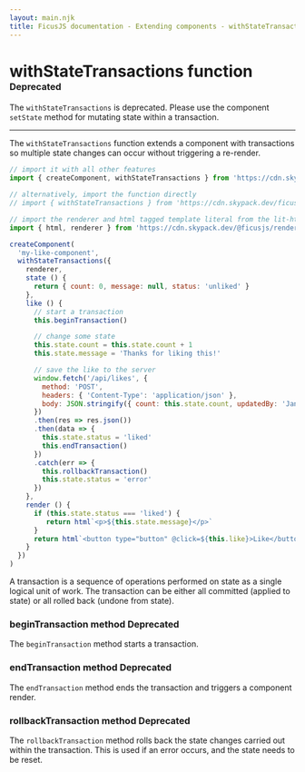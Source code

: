 ```yaml
---
layout: main.njk
title: FicusJS documentation - Extending components - withStateTransactions function
---
```

# withStateTransactions function <span class="fd-deprecated" style="font-size: 1rem">Deprecated</span>

The `withStateTransactions` is deprecated. Please use the component `setState` method for mutating state within a transaction.

---

The `withStateTransactions` function extends a component with transactions so multiple state changes can occur without triggering a re-render.

```js
// import it with all other features
import { createComponent, withStateTransactions } from 'https://cdn.skypack.dev/ficusjs@3'

// alternatively, import the function directly
// import { withStateTransactions } from 'https://cdn.skypack.dev/ficusjs@3/with-state-transactions'

// import the renderer and html tagged template literal from the lit-html library
import { html, renderer } from 'https://cdn.skypack.dev/@ficusjs/renderers@4/lit-html'

createComponent(
  'my-like-component',
  withStateTransactions({
    renderer,
    state () {
      return { count: 0, message: null, status: 'unliked' }
    },
    like () {
      // start a transaction
      this.beginTransaction()

      // change some state
      this.state.count = this.state.count + 1
      this.state.message = 'Thanks for liking this!'

      // save the like to the server
      window.fetch('/api/likes', {
        method: 'POST',
        headers: { 'Content-Type': 'application/json' },
        body: JSON.stringify({ count: this.state.count, updatedBy: 'Jane Doe' })
      })
      .then(res => res.json())
      .then(data => {
        this.state.status = 'liked'
        this.endTransaction()
      })
      .catch(err => {
        this.rollbackTransaction()
        this.state.status = 'error'
      })
    },
    render () {
      if (this.state.status === 'liked') {
         return html`<p>${this.state.message}</p>`
      }
      return html`<button type="button" @click=${this.like}>Like</button>`
    }
  })
)
```

A transaction is a sequence of operations performed on state as a single logical unit of work.
The transaction can be either all committed (applied to state) or all rolled back (undone from state).

### beginTransaction method <span class="fd-deprecated" style="font-size: 1rem">Deprecated</span>

The `beginTransaction` method starts a transaction.

### endTransaction method <span class="fd-deprecated" style="font-size: 1rem">Deprecated</span>

The `endTransaction` method ends the transaction and triggers a component render.

### rollbackTransaction method <span class="fd-deprecated" style="font-size: 1rem">Deprecated</span>

The `rollbackTransaction` method rolls back the state changes carried out within the transaction.
This is used if an error occurs, and the state needs to be reset.
